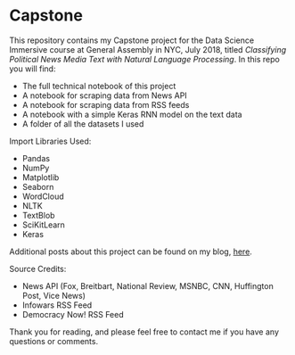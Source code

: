 # Capstone

This repository contains my Capstone project for the Data Science Immersive course at General Assembly in NYC, July 2018, titled *Classifying Political News Media Text with Natural Language Processing*. In this repo you will find:
- The full technical notebook of this project
- A notebook for scraping data from News API
- A notebook for scraping data from RSS feeds
- A notebook with a simple Keras RNN model on the text data
- A folder of all the datasets I used

Import Libraries Used:
- Pandas
- NumPy
- Matplotlib
- Seaborn
- WordCloud
- NLTK
- TextBlob
- SciKitLearn
- Keras

Additional posts about this project can be found on my blog, [here](http://confoley.github.io).

Source Credits:
- News API (Fox, Breitbart, National Review, MSNBC, CNN, Huffington Post, Vice News)
- Infowars RSS Feed
- Democracy Now! RSS Feed

Thank you for reading, and please feel free to contact me if you have any questions or comments.